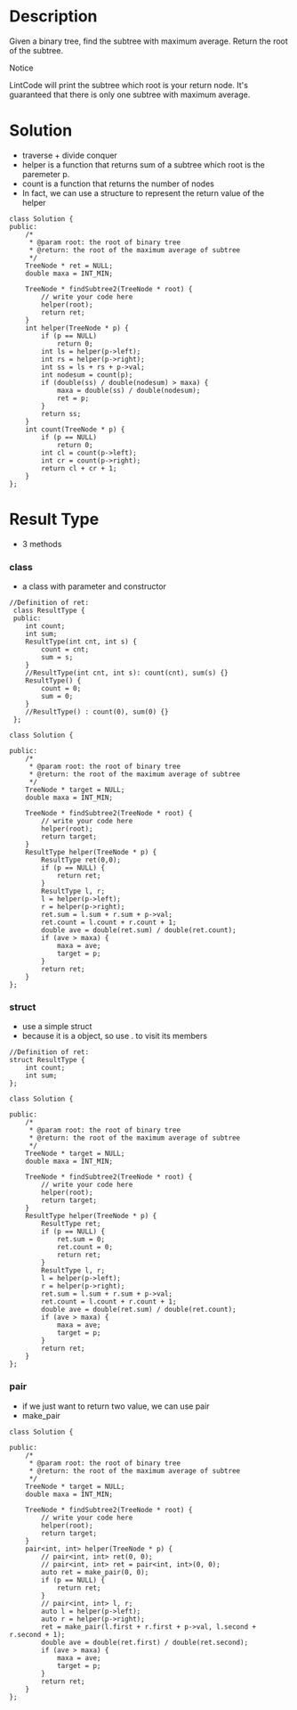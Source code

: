 # Description

Given a binary tree, find the subtree with maximum average. Return the root of the subtree.

 Notice

LintCode will print the subtree which root is your return node.
It's guaranteed that there is only one subtree with maximum average.

# Solution

- traverse + divide conquer
- helper is a function that returns sum of a subtree which root is the paremeter p.
- count is a function that returns the number of nodes
- In fact, we can use a structure to represent the return value of the helper
```
class Solution {
public:
    /*
     * @param root: the root of binary tree
     * @return: the root of the maximum average of subtree
     */
    TreeNode * ret = NULL;
    double maxa = INT_MIN;
    
    TreeNode * findSubtree2(TreeNode * root) {
        // write your code here
        helper(root);
        return ret;
    }
    int helper(TreeNode * p) {
        if (p == NULL)
            return 0;
        int ls = helper(p->left);
        int rs = helper(p->right);
        int ss = ls + rs + p->val;
        int nodesum = count(p);
        if (double(ss) / double(nodesum) > maxa) {
            maxa = double(ss) / double(nodesum);
            ret = p;
        }
        return ss;
    }
    int count(TreeNode * p) {
        if (p == NULL)
            return 0;
        int cl = count(p->left);
        int cr = count(p->right);
        return cl + cr + 1;
    }
};
```

# Result Type
- 3 methods
### class
- a class with parameter and constructor
```
//Definition of ret:
 class ResultType {
 public:
    int count;
    int sum;
    ResultType(int cnt, int s) {
        count = cnt;
        sum = s;
    }
    //ResultType(int cnt, int s): count(cnt), sum(s) {}
    ResultType() {
        count = 0;
        sum = 0;
    }
    //ResultType() : count(0), sum(0) {}
 };

class Solution {
    
public:
    /*
     * @param root: the root of binary tree
     * @return: the root of the maximum average of subtree
     */
    TreeNode * target = NULL;
    double maxa = INT_MIN;
    
    TreeNode * findSubtree2(TreeNode * root) {
        // write your code here
        helper(root);
        return target;
    }
    ResultType helper(TreeNode * p) {
        ResultType ret(0,0);
        if (p == NULL) {
            return ret;
        }
        ResultType l, r;
        l = helper(p->left);
        r = helper(p->right);
        ret.sum = l.sum + r.sum + p->val;
        ret.count = l.count + r.count + 1;
        double ave = double(ret.sum) / double(ret.count);
        if (ave > maxa) {
            maxa = ave;
            target = p;
        }
        return ret;
    }
};
```
### struct
- use a simple struct
- because it is a object, so use . to visit its members
```
//Definition of ret:
struct ResultType {
    int count;
    int sum;
};

class Solution {
    
public:
    /*
     * @param root: the root of binary tree
     * @return: the root of the maximum average of subtree
     */
    TreeNode * target = NULL;
    double maxa = INT_MIN;
    
    TreeNode * findSubtree2(TreeNode * root) {
        // write your code here
        helper(root);
        return target;
    }
    ResultType helper(TreeNode * p) {
        ResultType ret;
        if (p == NULL) {
            ret.sum = 0;
            ret.count = 0;
            return ret;
        }
        ResultType l, r;
        l = helper(p->left);
        r = helper(p->right);
        ret.sum = l.sum + r.sum + p->val;
        ret.count = l.count + r.count + 1;
        double ave = double(ret.sum) / double(ret.count);
        if (ave > maxa) {
            maxa = ave;
            target = p;
        }
        return ret;
    }
};
```
### pair
- if we just want to return two value, we can use pair
- make_pair
```
class Solution {
    
public:
    /*
     * @param root: the root of binary tree
     * @return: the root of the maximum average of subtree
     */
    TreeNode * target = NULL;
    double maxa = INT_MIN;
    
    TreeNode * findSubtree2(TreeNode * root) {
        // write your code here
        helper(root);
        return target;
    }
    pair<int, int> helper(TreeNode * p) {
        // pair<int, int> ret(0, 0);
        // pair<int, int> ret = pair<int, int>(0, 0);
        auto ret = make_pair(0, 0);
        if (p == NULL) {
            return ret;
        }
        // pair<int, int> l, r;
        auto l = helper(p->left);
        auto r = helper(p->right);
        ret = make_pair(l.first + r.first + p->val, l.second + r.second + 1);
        double ave = double(ret.first) / double(ret.second);
        if (ave > maxa) {
            maxa = ave;
            target = p;
        }
        return ret;
    }
};
```
